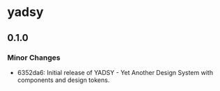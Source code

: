 # yadsy

## 0.1.0

### Minor Changes

- 6352da6: Initial release of YADSY - Yet Another Design System with components and design tokens.
